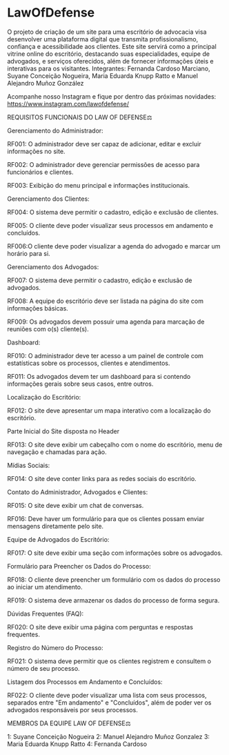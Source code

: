 # LawOfDefense
O projeto de criação de um site para uma escritório de advocacia visa desenvolver uma plataforma digital que transmita profissionalismo, confiança e acessibilidade aos clientes. Este site servirá como a principal vitrine online do escritório, destacando suas especialidades, equipe de advogados, e serviços oferecidos, além de fornecer informações úteis e interativas para os visitantes.
Integrantes: Fernanda Cardoso Marciano, Suyane Conceição Nogueira, Maria Eduarda Knupp Ratto e Manuel Alejandro Muñoz González 

Acompanhe nosso Instagram e fique por dentro das próximas novidades: https://www.instagram.com/lawofdefense/

REQUISITOS FUNCIONAIS DO LAW OF DEFENSE⚖️

Gerenciamento do Administrador:

RF001: O administrador deve ser capaz de adicionar, editar e excluir informações no site.

RF002: O administrador deve gerenciar permissões de acesso para funcionários e clientes.

RF003: Exibição do menu principal e informações institucionais.

Gerenciamento dos Clientes:

RF004: O sistema deve permitir o cadastro, edição e exclusão de clientes.

RF005: O cliente deve poder visualizar seus processos em andamento e concluídos.

RF006:O cliente deve poder visualizar a agenda do advogado e marcar um horário para si.

Gerenciamento dos Advogados:

RF007: O sistema deve permitir o cadastro, edição e exclusão de advogados.

RF008: A equipe do escritório deve ser listada na página do site com informações básicas.

RF009: Os advogados devem possuir uma agenda para marcação de reuniões com o(s) cliente(s).

Dashboard:

RF010: O administrador deve ter acesso a um painel de controle com estatísticas sobre os processos, clientes e atendimentos.

RF011: Os advogados devem ter um dashboard para si contendo  informações gerais sobre seus casos, entre outros.

Localização do Escritório:

RF012: O site deve apresentar um mapa interativo com a localização do escritório.

Parte Inicial do Site disposta no Header

RF013: O site deve exibir um cabeçalho com o nome do escritório, menu de navegação e chamadas para ação.

Mídias Sociais:

RF014: O site deve conter links para as redes sociais do escritório.

Contato do Administrador, Advogados e Clientes:

RF015: O site deve exibir um chat de conversas.

RF016: Deve haver um formulário para que os clientes possam enviar mensagens diretamente pelo site.

Equipe de Advogados do Escritório:

RF017: O site deve exibir uma seção com informações sobre os advogados.

Formulário para Preencher os Dados do Processo:

RF018: O cliente deve preencher um formulário com os dados do processo ao iniciar um atendimento.

RF019: O sistema deve armazenar os dados do processo de forma segura.

Dúvidas Frequentes (FAQ):

RF020: O site deve exibir uma página com perguntas e respostas frequentes.

Registro do Número do Processo:

RF021: O sistema deve permitir que os clientes registrem e consultem o número de seu processo.

Listagem dos Processos em Andamento e Concluídos:

RF022: O cliente deve poder visualizar uma lista com seus processos, separados entre "Em andamento" e "Concluídos", além de poder ver os advogados responsáveis por seus processos.

MEMBROS DA EQUIPE LAW OF DEFENSE⚖️

1: Suyane Conceição Nogueira
2: Manuel Alejandro Muñoz Gonzalez
3: Maria Eduarda Knupp Ratto
4: Fernanda Cardoso 
